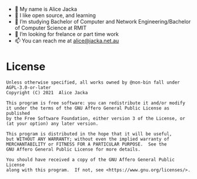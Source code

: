 - 👋 My name is Alice Jacka
- 👀 I like open source, and learning
- 🌱 I’m studying Bachelor of Computer and Network Engineering/Bachelor of Computer Science at RMIT
- 💞️ I’m looking for frelance or part time work
- 📫 You can reach me at alice@jacka.net.au

# License

    Unless otherwise specified, all works owned by @non-bin fall under AGPL-3.0-or-later
    Copyright (C) 2021  Alice Jacka

    This program is free software: you can redistribute it and/or modify
    it under the terms of the GNU Affero General Public License as published
    by the Free Software Foundation, either version 3 of the License, or
    (at your option) any later version.

    This program is distributed in the hope that it will be useful,
    but WITHOUT ANY WARRANTY; without even the implied warranty of
    MERCHANTABILITY or FITNESS FOR A PARTICULAR PURPOSE.  See the
    GNU Affero General Public License for more details.

    You should have received a copy of the GNU Affero General Public License
    along with this program.  If not, see <https://www.gnu.org/licenses/>.
